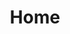 ---
title: Home
sections:
    items:
        -
            backgroundImage: b66ba8f6703592bb5a2d2d01a3e18b0500db998b
            template: fullHeightBanner
            button:
                target: _self
                text: Volunteer
                href: '/about-us/#become-a-volunteer'
            text: '# We''re a big bunch of happy amateurs'
    schemaBindings:
        - f84c8965eebe4f899d6fe60a8c1d5f3622d4af7f
showInNav: false
meta:
    id: 4d6d066a0c19f42f2eb9dbff20c41bf0af72b625
    parentId: ""
    language: en
permalink: /home/
layout: sectionPage
---